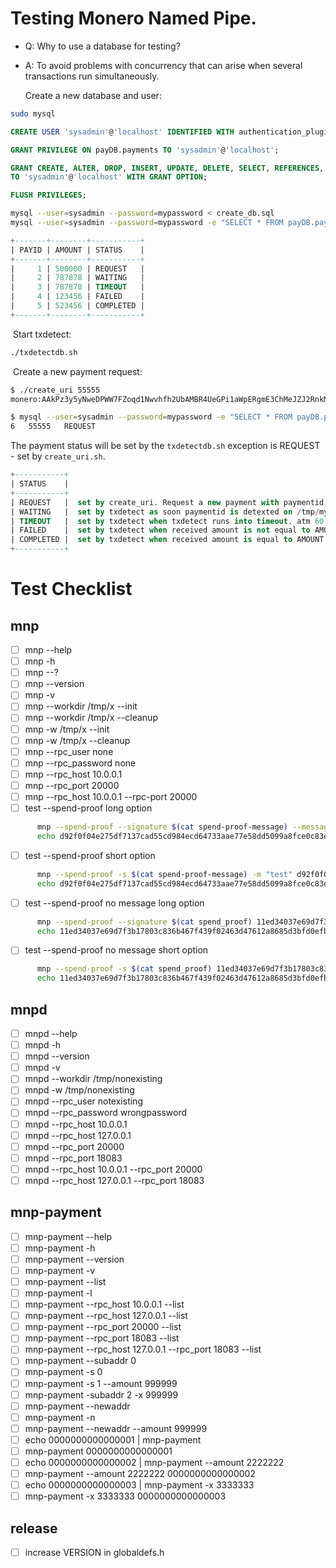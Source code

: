 # Testing Monero Named Pipe.

- Q: Why to use a database for testing?

- A: To avoid problems with concurrency that can arise when several transactions run simultaneously.

  

  Create a new database and user:

```bash
sudo mysql
```

```sql
CREATE USER 'sysadmin'@'localhost' IDENTIFIED WITH authentication_plugin BY 'mypassword';
```

```sql
GRANT PRIVILEGE ON payDB.payments TO 'sysadmin'@'localhost';
```

```sql
GRANT CREATE, ALTER, DROP, INSERT, UPDATE, DELETE, SELECT, REFERENCES, RELOAD on *.* \
TO 'sysadmin'@'localhost' WITH GRANT OPTION;
```

```sql
FLUSH PRIVILEGES;
```

```bash
mysql --user=sysadmin --password=mypassword < create_db.sql
mysql --user=sysadmin --password=mypassword -e "SELECT * FROM payDB.payments;"
```

```sql
+-------+--------+-----------+
| PAYID | AMOUNT | STATUS    |
+-------+--------+-----------+
|     1 | 500000 | REQUEST   |
|     2 | 787878 | WAITING   |
|     3 | 787878 | TIMEOUT   |
|     4 | 123456 | FAILED    |
|     5 | 523456 | COMPLETED |
+-------+--------+-----------+
```

​	Start txdetect:

```bash
./txdetectdb.sh
```

​	Create a new payment request:

```bash
$ ./create_uri 55555
monero:AAkPz3y5yNweDPWW7FZoqd1Nwvhfh2UbAMBR4UeGPi1aWpERgmE3ChMeJZJ2RnkMueHdL7XXwdkQJ5As8XRhTKAhfJb3BrWxFGT1maXEsT?tx_amount=0.000000055555

$ mysql --user=sysadmin --password=mypassword -e "SELECT * FROM payDB.payments;" | tail -n1
6	55555	REQUEST
```

The payment status will be set by the ```txdetectdb.sh``` exception is REQUEST - set by ```create_uri.sh```.

```sql
+-----------+
| STATUS    |
+-----------+
| REQUEST   |  set by create_uri. Request a new payment with paymentid set from PAYID.
| WAITING   |  set by txdetect as soon paymentid is detexted on /tmp/mywallet.
| TIMEOUT   |  set by txdetect when txdetect runs into timeout. atm 60 min.
| FAILED    |  set by txdetect when received amount is not equal to AMOUNT in table.
| COMPLETED |  set by txdetect when received amount is equal to AMOUNT in table.
+-----------+
```

# Test Checklist

## mnp

- [ ] mnp --help
- [ ] mnp -h
- [ ] mnp --?
- [ ] mnp --version
- [ ] mnp -v
- [ ] mnp --workdir /tmp/x --init
- [ ] mnp --workdir /tmp/x --cleanup
- [ ] mnp -w /tmp/x --init
- [ ] mnp -w /tmp/x --cleanup
- [ ] mnp --rpc_user none
- [ ] mnp --rpc_password none
- [ ] mnp --rpc_host 10.0.0.1
- [ ] mnp --rpc_port 20000
- [ ] mnp --rpc_host 10.0.0.1 --rpc-port 20000
- [ ] test --spend-proof long option
```bash
      mnp --spend-proof --signature $(cat spend-proof-message) --message "test" d92f0f04e275df7137cad55cd984ecd64733aae77e58dd5099a8fce0c83e3c31
      echo d92f0f04e275df7137cad55cd984ecd64733aae77e58dd5099a8fce0c83e3c31 | mnp --spend-proof --signature $(cat monero_spend_proof_message) -message "test"
```
- [ ] test --spend-proof short option
```bash
      mnp --spend-proof -s $(cat spend-proof-message) -m "test" d92f0f04e275df7137cad55cd984ecd64733aae77e58dd5099a8fce0c83e3c31
      echo d92f0f04e275df7137cad55cd984ecd64733aae77e58dd5099a8fce0c83e3c31 | mnp --spend-proof -s $(cat monero_spend_proof_message) -m "test" 
```
- [ ] test --spend-proof no message long option
```bash
      mnp --spend-proof --signature $(cat spend_proof) 11ed34037e69d7f3b17803c836b467f439f02463d47612a8685d3bfd0efbc6e9
      echo 11ed34037e69d7f3b17803c836b467f439f02463d47612a8685d3bfd0efbc6e9 | mnp --spend-proof --signature $(cat spend_proof)
```
- [ ] test --spend-proof no message short option
```bash
      mnp --spend-proof -s $(cat spend_proof) 11ed34037e69d7f3b17803c836b467f439f02463d47612a8685d3bfd0efbc6e9
      echo 11ed34037e69d7f3b17803c836b467f439f02463d47612a8685d3bfd0efbc6e9 | mnp --spend-proof -s $(cat spend_proof)
```

## mnpd

- [ ] mnpd --help
- [ ] mnpd -h
- [ ] mnpd --version
- [ ] mnpd -v
- [ ] mnpd --workdir /tmp/nonexisting
- [ ] mnpd -w /tmp/nonexisting
- [ ] mnpd --rpc_user notexisting
- [ ] mnpd --rpc_password wrongpassword
- [ ] mnpd --rpc_host 10.0.0.1
- [ ] mnpd --rpc_host 127.0.0.1
- [ ] mnpd --rpc_port 20000
- [ ] mnpd --rpc_port 18083
- [ ] mnpd --rpc_host 10.0.0.1 --rpc_port 20000
- [ ] mnpd --rpc_host 127.0.0.1 --rpc_port 18083

## mnp-payment

- [ ] mnp-payment --help
- [ ] mnp-payment -h
- [ ] mnp-payment --version
- [ ] mnp-payment -v
- [ ] mnp-payment --list
- [ ] mnp-payment -l
- [ ] mnp-payment --rpc_host 10.0.0.1 --list
- [ ] mnp-payment --rpc_host 127.0.0.1 --list
- [ ] mnp-payment --rpc_port 20000 --list
- [ ] mnp-payment --rpc_port 18083 --list
- [ ] mnp-payment --rpc_host 127.0.0.1 --rpc_port 18083 --list
- [ ] mnp-payment --subaddr 0
- [ ] mnp-payment -s 0
- [ ] mnp-payment -s 1 --amount 999999
- [ ] mnp-payment -subaddr 2 -x 999999
- [ ] mnp-payment --newaddr
- [ ] mnp-payment -n
- [ ] mnp-payment --newaddr --amount 999999
- [ ] echo 0000000000000001 | mnp-payment
- [ ] mnp-payment 0000000000000001
- [ ] echo 0000000000000002 | mnp-payment --amount 2222222
- [ ] mnp-payment --amount 2222222 0000000000000002
- [ ] echo 0000000000000003 | mnp-payment -x 3333333
- [ ] mnp-payment -x 3333333 0000000000000003

## release

- [ ] increase VERSION in globaldefs.h


